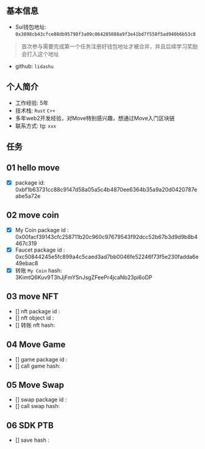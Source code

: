## 基本信息
- Sui钱包地址: `0x3898cb43cfce88db95798f3a09c064285088a9f3e41bd7f558f5ad940b6b53c8`
> 首次参与需要完成第一个任务注册好钱包地址才被合并，并且后续学习奖励会打入这个地址
- github: `lidashu`

## 个人简介
- 工作经验: 5年
- 技术栈: `Rust` `C++`
- 多年web2开发经验，对Move特别感兴趣，想通过Move入门区块链
- 联系方式: tg: `xxx` 

## 任务

##   01 hello move  
- [x] package id: 
     0xbf1b63731cc88c9147d58a05a5c4b4870ee6364b35a9a20d0420787eabe5a72e

##   02 move coin
- [x] My Coin package id : 0x00facf39143cfc258711b20c960c97679543f92dcc52b67b3d9d9b8b4467c319
- [x] Faucet package id : 0xc50844245e5fc899a4c5caed3ad7bb0046fe52246f73f5e230fadda6e49ebac8
- [x] 转账 `My Coin` hash: 3KimtQ6Kuv9T3hJjFmYSnJsgZFeePr4jcaNb23pi6oDP

##   03 move NFT
- [] nft package id :
- [] nft object id : 
- [] 转账 nft  hash:

##   04 Move Game
- [] game package id :
- [] call game hash:

##   05 Move Swap
- [] swap package id :
- [] call swap hash:

##   06 SDK PTB
- [] save hash :
